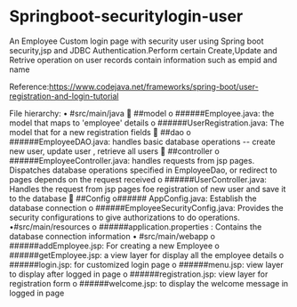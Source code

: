 # Springboot-securitylogin-user

An Employee Custom login page with security user using Spring boot security,jsp and JDBC Authentication.Perform certain Create,Update and Retrive operation 
on user records contain information such as empid and name

Reference:https://www.codejava.net/frameworks/spring-boot/user-registration-and-login-tutorial

File hierarchy:
•	#src/main/java
	##model
o	######Employee.java: the model that maps to 'employee' details
o	######UserRegistration.java: The model that for a new registration fields
	##dao
o	######EmployeeDAO.java: handles basic database operations -- create new user, update user , retrieve all users
	##controller
o	######EmployeeController.java: handles requests from jsp pages. Dispatches database operations specified in EmployeeDao, or redirect to pages depends on the request received
o	######UserController.java: Handles the request from jsp pages foe registration of new user and save it to the database 
	##Config
o######	AppConfig.java: Establish the database connection
o	######EmployeeSecurityConfig.java: Provides the security configurations to give authorizations to do operations.
•#src/main/resources
o	######application.properties : Contains the database connection information
•	#src/main/webapp
o	######addEmployee.jsp: For creating a new Employee
o	######getEmployee.jsp: a view layer for display all the employee details
o	######login.jsp: for customized login page
o	######menu.jsp: view layer to display after logged in page
o	######registration.jsp: view layer for registration form
o	######welcome.jsp: to display the welcome message in logged in page
